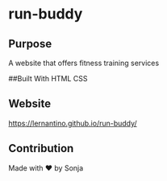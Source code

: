 # run-buddy

## Purpose
A website that offers fitness training services

##Built With
HTML
CSS

## Website
https://lernantino.github.io/run-buddy/

## Contribution
Made with ❤️ by Sonja
